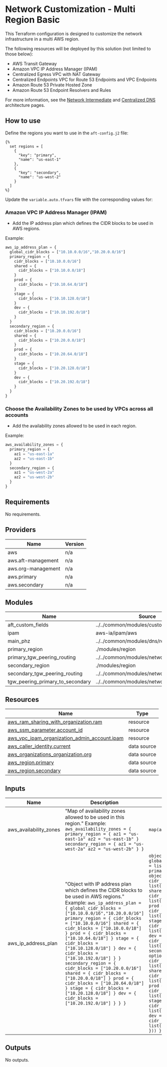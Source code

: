# Network Customization - Multi Region Basic

This Terraform configuration is designed to customize the network infrastructure in a multi AWS region.

The following resources will be deployed by this solution (not limited to those below):

- AWS Transit Gateway
- Amazon VPC IP Address Manager (IPAM)
- Centralized Egress VPC with NAT Gateway
- Centralized Endpoints VPC for Route 53 Endpoints and VPC Endpoints
- Amazon Route 53 Private Hosted Zone
- Amazon Route 53 Endpoint Resolvers and Rules

For more information, see the [Network Intermediate](https://awslabs.github.io/aft-blueprints/architectures/network-intermediate) and [Centralized DNS](https://awslabs.github.io/aft-blueprints/architectures/centralized-dns) architecture pages.

## How to use

Define the regions you want to use in the `aft-config.j2` file:

```jinja
{% 
  set regions = [
    {
      "key": "primary",
      "name": "us-east-1"
    },
    {
      "key": "secondary",
      "name": "us-west-2"
    }
  ]
%}
```

Update the `variable.auto.tfvars` file with the corresponding values for:

### Amazon VPC IP Address Manager (IPAM)

- Add the IP address plan which defines the CIDR blocks to be used in AWS regions.

Example:

```terraform
aws_ip_address_plan = {
  global_cidr_blocks = ["10.10.0.0/16","10.20.0.0/16"]
  primary_region = {
    cidr_blocks = ["10.10.0.0/16"]
    shared = {
      cidr_blocks = ["10.10.0.0/18"]
    }
    prod = {
      cidr_blocks = ["10.10.64.0/18"]
    }
    stage = {
      cidr_blocks = ["10.10.128.0/18"]
    }
    dev = {
      cidr_blocks = ["10.10.192.0/18"]
    }
  }
  secondary_region = {
    cidr_blocks = ["10.20.0.0/16"]
    shared = {
      cidr_blocks = ["10.20.0.0/18"]
    }
    prod = {
      cidr_blocks = ["10.20.64.0/18"]
    }
    stage = {
      cidr_blocks = ["10.20.128.0/18"]
    }
    dev = {
      cidr_blocks = ["10.20.192.0/18"]
    }
  }
}
```

### Choose the Availability Zones to be used by VPCs across all accounts

- Add the availability zones allowed to be used in each region.

Example:

```terraform
aws_availability_zones = {
  primary_region = {
    az1 = "us-east-1a"
    az2 = "us-east-1b"
  }
  secondary_region = {
    az1 = "us-west-2a"
    az2 = "us-west-2b"
  }
}
```

<!-- BEGIN_TF_DOCS -->
## Requirements

No requirements.

## Providers

| Name | Version |
|------|---------|
| aws | n/a |
| aws.aft-management | n/a |
| aws.org-management | n/a |
| aws.primary | n/a |
| aws.secondary | n/a |

## Modules

| Name | Source | Version |
|------|--------|---------|
| aft\_custom\_fields | ../../common/modules/custom_fields | n/a |
| ipam | aws-ia/ipam/aws | 2.1.0 |
| main\_phz | ../../common/modules/dns/route53_phz | n/a |
| primary\_region | ./modules/region | n/a |
| primary\_tgw\_peering\_routing | ../../common/modules/network/tgw_routing | n/a |
| secondary\_region | ./modules/region | n/a |
| secondary\_tgw\_peering\_routing | ../../common/modules/network/tgw_routing | n/a |
| tgw\_peering\_primary\_to\_secondary | ../../common/modules/network/tgw_peering | n/a |

## Resources

| Name | Type |
|------|------|
| [aws_ram_sharing_with_organization.ram](https://registry.terraform.io/providers/hashicorp/aws/latest/docs/resources/ram_sharing_with_organization) | resource |
| [aws_ssm_parameter.account_id](https://registry.terraform.io/providers/hashicorp/aws/latest/docs/resources/ssm_parameter) | resource |
| [aws_vpc_ipam_organization_admin_account.ipam](https://registry.terraform.io/providers/hashicorp/aws/latest/docs/resources/vpc_ipam_organization_admin_account) | resource |
| [aws_caller_identity.current](https://registry.terraform.io/providers/hashicorp/aws/latest/docs/data-sources/caller_identity) | data source |
| [aws_organizations_organization.org](https://registry.terraform.io/providers/hashicorp/aws/latest/docs/data-sources/organizations_organization) | data source |
| [aws_region.primary](https://registry.terraform.io/providers/hashicorp/aws/latest/docs/data-sources/region) | data source |
| [aws_region.secondary](https://registry.terraform.io/providers/hashicorp/aws/latest/docs/data-sources/region) | data source |

## Inputs

| Name | Description | Type | Default | Required |
|------|-------------|------|---------|:--------:|
| aws\_availability\_zones | "Map of availability zones allowed to be used in this region." Example: ```aws_availability_zones = { primary_region = { az1 = "us-east-1a" az2 = "us-east-1b" } secondary_region = { az1 = "us-west-2a" az2 = "us-west-2b" } }``` | `map(any)` | n/a | yes |
| aws\_ip\_address\_plan | "Object with IP address plan which defines the CIDR blocks to be used in AWS regions." Example: ```aws_ip_address_plan = { global_cidr_blocks = ["10.10.0.0/16","10.20.0.0/16"] primary_region = { cidr_blocks = ["10.10.0.0/16"] shared = { cidr_blocks = ["10.10.0.0/18"] } prod = { cidr_blocks = ["10.10.64.0/18"] } stage = { cidr_blocks = ["10.10.128.0/18"] } dev = { cidr_blocks = ["10.10.192.0/18"] } } secondary_region = { cidr_blocks = ["10.20.0.0/16"] shared = { cidr_blocks = ["10.20.0.0/18"] } prod = { cidr_blocks = ["10.20.64.0/18"] } stage = { cidr_blocks = ["10.20.128.0/18"] } dev = { cidr_blocks = ["10.20.192.0/18"] } } }``` | ```object({ global_cidr_blocks = list(string) primary_region = object({ cidr_blocks = list(string) shared = object({ cidr_blocks = list(string) }) prod = object({ cidr_blocks = list(string) }) stage = object({ cidr_blocks = list(string) }) dev = object({ cidr_blocks = list(string) }) }) secondary_region = optional(object({ cidr_blocks = list(string) shared = object({ cidr_blocks = list(string) }) prod = object({ cidr_blocks = list(string) }) stage = object({ cidr_blocks = list(string) }) dev = object({ cidr_blocks = list(string) }) })) })``` | n/a | yes |

## Outputs

No outputs.
<!-- END_TF_DOCS -->
